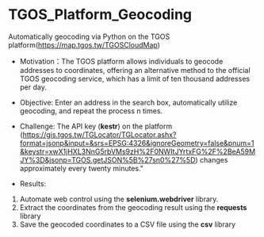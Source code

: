 # TGOS_Platform_Geocoding
Automatically geocoding via Python on the TGOS platform(https://map.tgos.tw/TGOSCloudMap) 

* Motivation：The TGOS platform allows individuals to geocode addresses to coordinates, offering an alternative method to the official TGOS geocoding service, which has a limit of ten thousand addresses per day.
  
* Objective: Enter an address in the search box, automatically utilize geocoding, and repeat the process n times.
* Challenge:
The API key (**kestr**) on the platform (https://gis.tgos.tw/TGLocator/TGLocator.ashx?format=jsonp&input=&srs=EPSG:4326&ignoreGeometry=false&pnum=1&keystr=xwX1jHXL3NnG5rbVMs9zH%2F0NWItJYrtxFG%2F%2BeA59MJY%3D&jsonp=TGOS.getJSON%5B%27sn0%27%5D) changes approximately every twenty minutes."

* Results:
1. Automate web control using the **selenium.webdriver** library.
2. Extract the coordinates from the geocoding result using the **requests** library
3. Save the geocoded coordinates to a CSV file using the **csv** library

